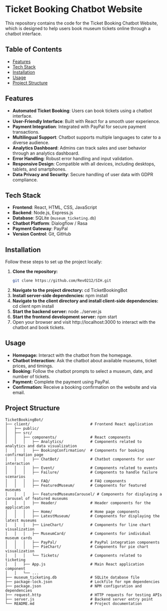 # Ticket Booking Chatbot Website

This repository contains the code for the Ticket Booking Chatbot Website, which is designed to help users book museum tickets online through a chatbot interface.

## Table of Contents

- [Features](#features)
- [Tech Stack](#tech-stack)
- [Installation](#installation)
- [Usage](#usage)
- [Project Structure](#project-structure)


## Features

- **Automated Ticket Booking**: Users can book tickets using a chatbot interface.
- **User-Friendly Interface**: Built with React for a smooth user experience.
- **Payment Integration**: Integrated with PayPal for secure payment transactions.
- **Multilingual Support**: Chatbot supports multiple languages to cater to a diverse audience.
- **Analytics Dashboard**: Admins can track sales and user behavior through an analytics dashboard.
- **Error Handling**: Robust error handling and input validation.
- **Responsive Design**: Compatible with all devices, including desktops, tablets, and smartphones.
- **Data Privacy and Security**: Secure handling of user data with GDPR compliance.

## Tech Stack

- **Frontend**: React, HTML, CSS, JavaScript
- **Backend**: Node.js, Express.js
- **Database**: SQLite (`museum_ticketing.db`)
- **Chatbot Platform**: Dialogflow / Rasa
- **Payment Gateway**: PayPal
- **Version Control**: Git, GitHub

## Installation

Follow these steps to set up the project locally:

1. **Clone the repository:**
   ```bash
   git clone https://github.com/Rev0212/SIH.git
2. **Navigate to the project directory:**
   cd TicketBookingBot
3. **Install server-side dependencies:**
   npm install
4. **Navigate to the client directory and install client-side dependencies:**
   cd client
   npm install
5. **Start the backend server:**
   node ../server.js
6. **Start the frontend development server:**
   npm start
7. Open your browser and visit http://localhost:3000 to interact with the chatbot and book tickets.

## Usage
- **Homepage:** Interact with the chatbot from the homepage.
- **Chatbot Interaction:** Ask the chatbot about available museums, ticket prices, and timings.
- **Booking:** Follow the chatbot prompts to select a museum, date, and number of tickets.
- **Payment:** Complete the payment using PayPal.
- **Confirmation:** Receive a booking confirmation on the website and via email.

## Project Structure

```plaintext
TicketBookingBot/
├── client/                           # Frontend React application
│   ├── public/
│   ├── src/
│   │   ├── components/               # React components
│   │   │   ├── Analytics/            # Components related to analytics and data visualization
│   │   │   ├── BookingConfirmation/  # Components for booking confirmation page
│   │   │   ├── ChatBot/              # Chatbot components for user interaction
│   │   │   ├── Event/                # Components related to events
│   │   │   ├── Failure/              # Components to handle failure scenarios
│   │   │   ├── FAQ/                  # FAQ components
│   │   │   ├── FeaturedMuseum/       # Components for featured museums
│   │   │   ├── FeaturedMuseumsCarousel/ # Components for displaying a carousel of featured museums
│   │   │   ├── Header/               # Header components for the application
│   │   │   ├── Home/                 # Home page components
│   │   │   ├── LatestMuseum/         # Components for displaying the latest museums
│   │   │   ├── LineChart/            # Components for line chart visualization
│   │   │   ├── MuseumCard/           # Components for individual museum cards
│   │   │   ├── PayPal/               # PayPal integration components
│   │   │   ├── PieChart/             # Components for pie chart visualization
│   │   │   └── Tickets/              # Components related to ticketing
│   │   ├── App.js                    # Main React application component
│   │   └── ...
├── museum_ticketing.db               # SQLite database file
├── package-lock.json                 # Lockfile for npm dependencies
├── package.json                      # NPM configuration and dependencies
├── request.http                      # HTTP requests for testing APIs
├── server.js                         # Backend server entry point
└── README.md                         # Project documentation



  
